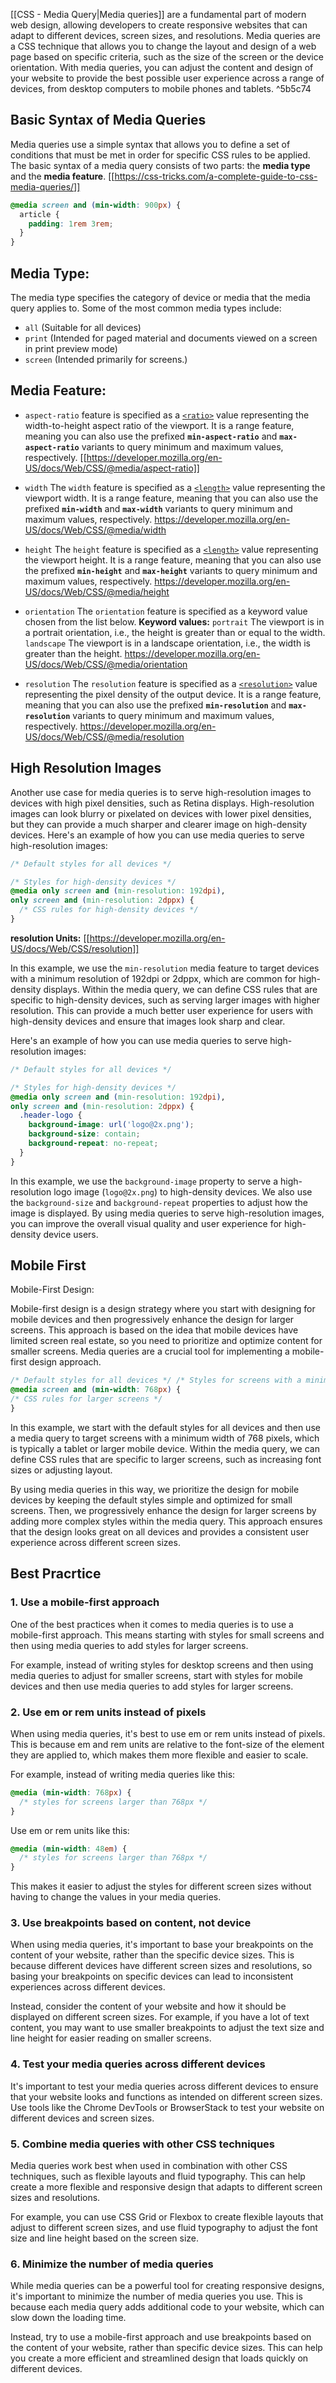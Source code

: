 
[[CSS - Media Query|Media queries]] are a fundamental part of modern web design, allowing developers to create responsive websites that can adapt to different devices, screen sizes, and resolutions. Media queries are a CSS technique that allows you to change the layout and design of a web page based on specific criteria, such as the size of the screen or the device orientation. With media queries, you can adjust the content and design of your website to provide the best possible user experience across a range of devices, from desktop computers to mobile phones and tablets. ^5b5c74

## Basic Syntax of Media Queries

Media queries use a simple syntax that allows you to define a set of conditions that must be met in order for specific CSS rules to be applied. The basic syntax of a media query consists of two parts: the **media type** and the **media feature**.
[[https://css-tricks.com/a-complete-guide-to-css-media-queries/]]

```CSS
@media screen and (min-width: 900px) {
  article {
    padding: 1rem 3rem;
  }
}
```

## Media Type:

The media type specifies the category of device or media that the media query applies to. Some of the most common media types include:

- `all` (Suitable for all devices)
- `print` (Intended for paged material and documents viewed on a screen in print preview mode)
- `screen` (Intended primarily for screens.)

## Media Feature:

- `aspect-ratio` feature is specified as a [`<ratio>`](https://developer.mozilla.org/en-US/docs/Web/CSS/ratio) value representing the width-to-height aspect ratio of the viewport. It is a range feature, meaning you can also use the prefixed **`min-aspect-ratio`** and **`max-aspect-ratio`** variants to query minimum and maximum values, respectively.
  [[https://developer.mozilla.org/en-US/docs/Web/CSS/@media/aspect-ratio]]

- `width`  The `width` feature is specified as a [`<length>`](https://developer.mozilla.org/en-US/docs/Web/CSS/length) value representing the viewport width. It is a range feature, meaning that you can also use the prefixed **`min-width`** and **`max-width`** variants to query minimum and maximum values, respectively.
  https://developer.mozilla.org/en-US/docs/Web/CSS/@media/width

- `height` The `height` feature is specified as a [`<length>`](https://developer.mozilla.org/en-US/docs/Web/CSS/length) value representing the viewport height. It is a range feature, meaning that you can also use the prefixed **`min-height`** and **`max-height`** variants to query minimum and maximum values, respectively.
  https://developer.mozilla.org/en-US/docs/Web/CSS/@media/height

- `orientation` The `orientation` feature is specified as a keyword value chosen from the list below.
  **Keyword values:**
  `portrait` The viewport is in a portrait orientation, i.e., the height is greater than or equal to the width.
  `landscape` The viewport is in a landscape orientation, i.e., the width is greater than the height.
  https://developer.mozilla.org/en-US/docs/Web/CSS/@media/orientation

- `resolution` The `resolution` feature is specified as a [`<resolution>`](https://developer.mozilla.org/en-US/docs/Web/CSS/resolution) value representing the pixel density of the output device. It is a range feature, meaning that you can also use the prefixed **`min-resolution`** and **`max-resolution`** variants to query minimum and maximum values, respectively.
  https://developer.mozilla.org/en-US/docs/Web/CSS/@media/resolution

## High Resolution Images

Another use case for media queries is to serve high-resolution images to devices with high pixel densities, such as Retina displays. High-resolution images can look blurry or pixelated on devices with lower pixel densities, but they can provide a much sharper and clearer image on high-density devices. Here's an example of how you can use media queries to serve high-resolution images:

```CSS
/* Default styles for all devices */

/* Styles for high-density devices */
@media only screen and (min-resolution: 192dpi),
only screen and (min-resolution: 2dppx) {
  /* CSS rules for high-density devices */
}
```
**resolution Units:**
[[https://developer.mozilla.org/en-US/docs/Web/CSS/resolution]]

In this example, we use the `min-resolution` media feature to target devices with a minimum resolution of 192dpi or 2dppx, which are common for high-density displays. Within the media query, we can define CSS rules that are specific to high-density devices, such as serving larger images with higher resolution. This can provide a much better user experience for users with high-density devices and ensure that images look sharp and clear.

Here's an example of how you can use media queries to serve high-resolution images:

```CSS
/* Default styles for all devices */

/* Styles for high-density devices */
@media only screen and (min-resolution: 192dpi),
only screen and (min-resolution: 2dppx) {
  .header-logo {
    background-image: url('logo@2x.png');
    background-size: contain;
    background-repeat: no-repeat;
  }
}
```

In this example, we use the `background-image` property to serve a high-resolution logo image (`logo@2x.png`) to high-density devices. We also use the `background-size` and `background-repeat` properties to adjust how the image is displayed. By using media queries to serve high-resolution images, you can improve the overall visual quality and user experience for high-density device users.

## Mobile First

Mobile-First Design:

Mobile-first design is a design strategy where you start with designing for mobile devices and then progressively enhance the design for larger screens. This approach is based on the idea that mobile devices have limited screen real estate, so you need to prioritize and optimize content for smaller screens. Media queries are a crucial tool for implementing a mobile-first design approach.

```CSS
/* Default styles for all devices */ /* Styles for screens with a minimum width of 768 pixels */
@media screen and (min-width: 768px) { 
/* CSS rules for larger screens */ 
}
```

In this example, we start with the default styles for all devices and then use a media query to target screens with a minimum width of 768 pixels, which is typically a tablet or larger mobile device. Within the media query, we can define CSS rules that are specific to larger screens, such as increasing font sizes or adjusting layout.


By using media queries in this way, we prioritize the design for mobile devices by keeping the default styles simple and optimized for small screens. Then, we progressively enhance the design for larger screens by adding more complex styles within the media query. This approach ensures that the design looks great on all devices and provides a consistent user experience across different screen sizes.

## Best Pracrtice

### 1. Use a mobile-first approach

One of the best practices when it comes to media queries is to use a mobile-first approach. This means starting with styles for small screens and then using media queries to add styles for larger screens.

For example, instead of writing styles for desktop screens and then using media queries to adjust for smaller screens, start with styles for mobile devices and then use media queries to add styles for larger screens.

### 2. Use em or rem units instead of pixels

When using media queries, it's best to use em or rem units instead of pixels. This is because em and rem units are relative to the font-size of the element they are applied to, which makes them more flexible and easier to scale.

For example, instead of writing media queries like this:

```CSS
@media (min-width: 768px) {
  /* styles for screens larger than 768px */
}
```

Use em or rem units like this:

```CSS
@media (min-width: 48em) {
  /* styles for screens larger than 768px */
}
```

This makes it easier to adjust the styles for different screen sizes without having to change the values in your media queries.

### 3. Use breakpoints based on content, not device

When using media queries, it's important to base your breakpoints on the content of your website, rather than the specific device sizes. This is because different devices have different screen sizes and resolutions, so basing your breakpoints on specific devices can lead to inconsistent experiences across different devices.

Instead, consider the content of your website and how it should be displayed on different screen sizes. For example, if you have a lot of text content, you may want to use smaller breakpoints to adjust the text size and line height for easier reading on smaller screens.

### 4. Test your media queries across different devices

It's important to test your media queries across different devices to ensure that your website looks and functions as intended on different screen sizes. Use tools like the Chrome DevTools or BrowserStack to test your website on different devices and screen sizes.

### 5. Combine media queries with other CSS techniques

Media queries work best when used in combination with other CSS techniques, such as flexible layouts and fluid typography. This can help create a more flexible and responsive design that adapts to different screen sizes and resolutions.

For example, you can use CSS Grid or Flexbox to create flexible layouts that adjust to different screen sizes, and use fluid typography to adjust the font size and line height based on the screen size.

### 6. Minimize the number of media queries

While media queries can be a powerful tool for creating responsive designs, it's important to minimize the number of media queries you use. This is because each media query adds additional code to your website, which can slow down the loading time.

Instead, try to use a mobile-first approach and use breakpoints based on the content of your website, rather than specific device sizes. This can help you create a more efficient and streamlined design that loads quickly on different devices.


  